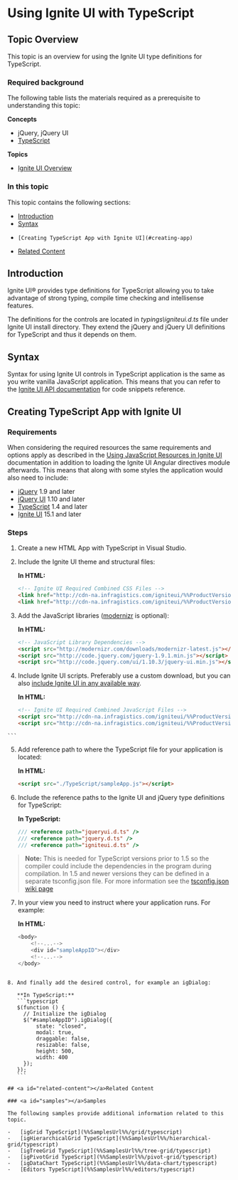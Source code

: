 ﻿<!--
|metadata|
{
    "fileName": "using-ignite-ui-with-typescipt",
    "controlName": [],
    "tags": []
}
|metadata|
-->

# Using Ignite UI with TypeScript

## Topic Overview

This topic is an overview for using the Ignite UI type definitions for TypeScript.

### Required background

The following table lists the materials required as a prerequisite to understanding this topic:

**Concepts**

-   jQuery, jQuery UI
-   [TypeScript](http://www.typescriptlang.org/)

**Topics**

-   [Ignite UI Overview](NetAdvantage-for-jQuery-Overview.html)


### In this topic

This topic contains the following sections:

-   [Introduction](#introduction)
-   [Syntax](#syntax)
-     [Creating TypeScript App with Ignite UI](#creating-app)
-   [Related Content](#related-content)

## <a id="introduction"></a>Introduction

Ignite UI® provides type definitions for TypeScript allowing you to take advantage of strong typing, compile time checking and intellisense features.

The definitions for the controls are located in *typings\igniteui.d.ts* file under Ignite UI install directory. They extend the jQuery and jQuery UI definitions for TypeScript and thus it depends on them.

## <a id="syntax"></a> Syntax

Syntax for using Ignite UI controls in TypeScript application is the same as you write vanilla JavaScript application. This means that you can refer to the [Ignite UI API documentation](%%jQueryApiUrl%%) for code snippets reference.

## <a id="creating-app"></a>Creating TypeScript App with Ignite UI

###  <a id="requirements"></a>Requirements 

When considering the required resources the same requirements and options apply as described in the [Using JavaScript Resources in Ignite UI](Deployment-Guide-JavaScript-Resources.html) documentation in addition to loading the Ignite UI Angular directives module afterwards. This means that along with some styles the application would also need to include:

-   [jQuery](http://www.jquery.com/) 1.9 and later
-   [jQuery UI](http://jqueryui.com/) 1.10 and later
-   [TypeScript](http://www.typescriptlang.org/) 1.4 and later
-   [Ignite UI](http://www.igniteui.com/) 15.1 and later

### <a id="steps"></a>Steps

1. Create a new HTML App with TypeScript in Visual Studio.
2. Include the Ignite UI theme and structural files:

    **In HTML:**
    ```html
    <!-- Ignite UI Required Combined CSS Files -->
    <link href="http://cdn-na.infragistics.com/igniteui/%%ProductVersion%%/latest/css/themes/infragistics/infragistics.theme.css" rel="stylesheet" />
    <link href="http://cdn-na.infragistics.com/igniteui/%%ProductVersion%%/latest/css/structure/infragistics.css" rel="stylesheet" />
    ```
    
3.  Add the JavaScript libraries ([modernizr](http://modernizr.com/) is optional):

    **In HTML:**
    ```html
    <!-- JavaScript Library Dependencies -->
    <script src="http://modernizr.com/downloads/modernizr-latest.js"></script>
    <script src="http://code.jquery.com/jquery-1.9.1.min.js"></script>
    <script src="http://code.jquery.com/ui/1.10.3/jquery-ui.min.js"></script>
    ```
4.  Include Ignite UI scripts. Preferably use a custom download, but you can also [include Ignite UI in any available way](Deployment-Guide-JavaScript-Resources.html).

    **In HTML:**
    ```html
    <!-- Ignite UI Required Combined JavaScript Files -->
    <script src="http://cdn-na.infragistics.com/igniteui/%%ProductVersion%%/latest/js/infragistics.core.js"></script>
    <script src="http://cdn-na.infragistics.com/igniteui/%%ProductVersion%%/latest/js/infragistics.lob.js"></script>
  <!-- Required by the data vizualization controls -->
  <script src="http://cdn-na.infragistics.com/igniteui/%%ProductVersion%%/latest/js/infragistics.dv.js"></script>
    ```

5. Add reference path to where the TypeScript file for your application is located:

    **In HTML:**
    ```html
    <script src="./TypeScript/sampleApp.js"></script> 
    ```
    
6. Include the reference paths to the Ignite UI and jQuery type definitions for TypeScript:

    **In TypeScript:**
    ```typescript
    /// <reference path="jqueryui.d.ts" />
    /// <reference path="jquery.d.ts" />
    /// <reference path="igniteui.d.ts" />
    ```
    
>**Note:** This is needed for TypeScript versions prior to 1.5 so the compiler could include the dependencies in the program during compilation. In 1.5 and newer versions they can be defined in a separate tsconfig.json file. For more information see the [tsconfig.json wiki page](https://github.com/Microsoft/TypeScript/wiki/tsconfig.json)

7. In your view you need to instruct where your application runs. For example:

    **In HTML:**
    ```typescript
    <body>
        <!--...-->
        <div id="sampleAppID"></div>
        <!--...-->
    </body>
 ```
    
8. And finally add the desired control, for example an igDialog:

    **In TypeScript:**
    ```typescript
    $(function () {
      // Initialize the igDialog
      $("#sampleAppID").igDialog({
          state: "closed",
          modal: true,
          draggable: false,
          resizable: false,
          height: 500,
          width: 400
      });
    });
    ```

## <a id="related-content"></a>Related Content

### <a id="samples"></a>Samples

The following samples provide additional information related to this topic.

-   [igGrid TypeScript](%%SamplesUrl%%/grid/typescript)
-   [igHierarchicalGrid TypeScript](%%SamplesUrl%%/hierarchical-grid/typescript)
-   [igTreeGrid TypeScript](%%SamplesUrl%%/tree-grid/typescript)
-   [igPivotGrid TypeScript](%%SamplesUrl%%/pivot-grid/typescript)
-   [igDataChart TypeScript](%%SamplesUrl%%/data-chart/typescript)
-   [Editors TypeScript](%%SamplesUrl%%/editors/typescript)